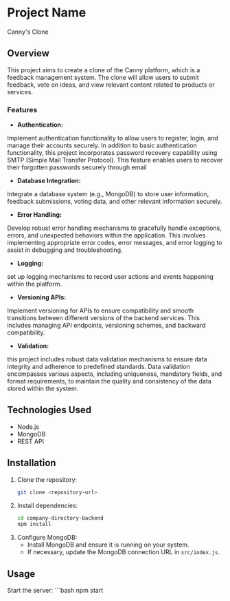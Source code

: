 # Project Name
Canny's Clone

## Overview
This project aims to create a clone of the Canny platform, which is a feedback management system. The clone will allow users to submit feedback, vote on ideas, and view relevant content related to products or services.

### Features
- **Authentication:**

Implement authentication functionality to allow users to register, login, and manage their accounts securely.
In addition to basic authentication functionality, this project incorporates password recovery capability using SMTP (Simple Mail Transfer Protocol). This feature enables users to recover their forgotten passwords securely through email

- **Database Integration:** 

Integrate a database system (e.g., MongoDB) to store user information, feedback submissions, voting data, and other relevant information securely.

- **Error Handling:** 

Develop robust error handling mechanisms to gracefully handle exceptions, errors, and unexpected behaviors within the application. This involves implementing appropriate error codes, error messages, and error logging to assist in debugging and troubleshooting.

- **Logging:** 

set up logging mechanisms to record user actions and events happening within the platform.

- **Versioning APIs:** 

Implement versioning for APIs to ensure compatibility and smooth transitions between different versions of the backend services. This includes managing API endpoints, versioning schemes, and backward compatibility.

- **Validation:**

this project includes robust data validation mechanisms to ensure data integrity and adherence to predefined standards. Data validation encompasses various aspects, including uniqueness, mandatory fields, and format requirements, to maintain the quality and consistency of the data stored within the system.

## Technologies Used
- Node.js
- MongoDB
- REST API


## Installation
1. Clone the repository:
    ```bash
    git clone <repository-url>
    ```
2. Install dependencies:
    ```bash
    cd company-directory-backend
    npm install
    ```
3. Configure MongoDB:
   - Install MongoDB and ensure it is running on your system.
   - If necessary, update the MongoDB connection URL in `src/index.js`.


## Usage
Start the server:
    ```bash
    npm start
